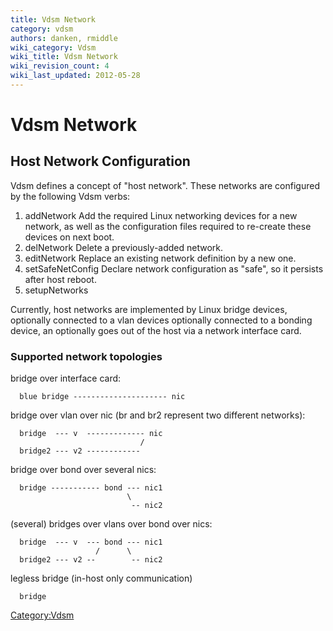 ```yaml
---
title: Vdsm Network
category: vdsm
authors: danken, rmiddle
wiki_category: Vdsm
wiki_title: Vdsm Network
wiki_revision_count: 4
wiki_last_updated: 2012-05-28
---
```


# Vdsm Network

## Host Network Configuration

Vdsm defines a concept of "host network". These networks are configured by the following Vdsm verbs:

1.  addNetwork
     Add the required Linux networking devices for a new network, as well as the configuration files required to re-create these devices on next boot.
2.  delNetwork
     Delete a previously-added network.
3.  editNetwork
     Replace an existing network definition by a new one.
4.  setSafeNetConfig
     Declare network configuration as "safe", so it persists after host reboot.
5.  setupNetworks

Currently, host networks are implemented by Linux bridge devices, optionally connected to a vlan devices optionally connected to a bonding device, an optionally goes out of the host via a network interface card.

### Supported network topologies

bridge over interface card:

      blue bridge --------------------- nic

bridge over vlan over nic (br and br2 represent two different networks):

      bridge  --- v  ------------- nic
                                 /
      bridge2 --- v2 ------------

bridge over bond over several nics:

      bridge ----------- bond --- nic1
                              \
                               -- nic2

(several) bridges over vlans over bond over nics:

      bridge  --- v  --- bond --- nic1
                       /      \
      bridge2 --- v2 --        -- nic2

legless bridge (in-host only communication)

      bridge

<Category:Vdsm>
